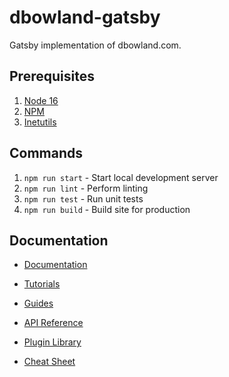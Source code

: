 # dbowland-gatsby

Gatsby implementation of dbowland.com.

## Prerequisites

1. [Node 16](https://nodejs.org/en/)
1. [NPM](https://www.npmjs.com/)
1. [Inetutils](https://www.gnu.org/software/inetutils/)

## Commands

1. `npm run start` - Start local development server
1. `npm run lint` - Perform linting
1. `npm run test` - Run unit tests
1. `npm run build` - Build site for production

## Documentation

- [Documentation](https://www.gatsbyjs.com/docs/?utm_source=starter&utm_medium=readme&utm_campaign=minimal-starter)

- [Tutorials](https://www.gatsbyjs.com/tutorial/?utm_source=starter&utm_medium=readme&utm_campaign=minimal-starter)

- [Guides](https://www.gatsbyjs.com/tutorial/?utm_source=starter&utm_medium=readme&utm_campaign=minimal-starter)

- [API Reference](https://www.gatsbyjs.com/docs/api-reference/?utm_source=starter&utm_medium=readme&utm_campaign=minimal-starter)

- [Plugin Library](https://www.gatsbyjs.com/plugins?utm_source=starter&utm_medium=readme&utm_campaign=minimal-starter)

- [Cheat Sheet](https://www.gatsbyjs.com/docs/cheat-sheet/?utm_source=starter&utm_medium=readme&utm_campaign=minimal-starter)
